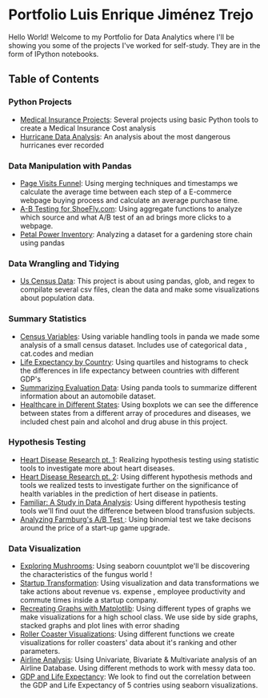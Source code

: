 # Portfolio Luis Enrique Jiménez Trejo
Hello World! Welcome to my Portfolio for Data Analytics where I'll be showing you some of the projects I've worked for self-study. They are in the form of IPython notebooks.  

## Table of Contents
### Python Projects
* [Medical Insurance Projects](https://github.com/kiks99/Portfolio_Enrique-/tree/main/Python%20Files/Medical%20Insurance%20Projects): Several projects using basic Python tools to create a Medical Insurance Cost analysis 
* [Hurricane Data Analysis](https://github.com/kiks99/Portfolio_Enrique-/blob/main/Python%20Files/Hurricane%20Data%20Analysis/Hurricane%20Analysis%20Project.ipynb): An analysis about the most dangerous hurricanes ever recorded 
### Data Manipulation with Pandas
* [Page Visits Funnel](https://github.com/kiks99/Portfolio_Enrique-/blob/main/Data%20Manipulation%20with%20Pandas/Page%20Visits%20Funnel/Page%20Visits%20Funnel.ipynb): Using merging techniques and timestamps we calculate the average time between each step of a E-commerce webpage buying process and calculate an average purchase time.
* [A-B Testing for ShoeFly.com](https://github.com/kiks99/Portfolio_Enrique-/blob/main/Data%20Manipulation%20with%20Pandas/A-B%20Testing%20for%20ShoeFly.com/A_B%20Testing%20for%20ShoeFly.com.ipynb): Using aggregate functions to analyze which source and what A/B test of an ad brings more clicks to a webpage.
* [Petal Power Inventory](https://github.com/kiks99/Portfolio_Enrique-/blob/main/Data%20Manipulation%20with%20Pandas/Petal%20Power%20Inventory/Petal%20Power%20Inventory.ipynb): Analyzing a dataset for a gardening store chain using pandas  
### Data Wrangling and Tidying 
* [Us Census Data](https://github.com/kiks99/Portfolio_Enrique-/blob/main/Data%20Wrangling%20and%20Tidying/Us%20Census%20Data/Cleaning%20US%20Data%20Census%20.ipynb):  This project is about using pandas, glob, and regex to compilate several csv files, clean the data and make some visualizations about population data.

### Summary Statistics 
* [Census Variables](https://github.com/kiks99/Portfolio_Enrique-/blob/main/Summary%20Statistics/Census%20Variables/Census%20Variables%20.ipynb): Using variable handling tools in panda we made some analysis of a small census dataset. Includes use of categorical data , cat.codes and median 
* [Life Expectancy by Country](https://github.com/kiks99/Portfolio_Enrique-/blob/main/Summary%20Statistics/Life%20Expectancy%20by%20Country/Life%20Expectancy%20by%20Country%20.ipynb): Using quartiles and histograms to check the differences in life expectancy between countries with different GDP's 
* [Summarizing Evaluation Data](https://github.com/kiks99/Portfolio_Enrique-/blob/main/Summary%20Statistics/Summarizing%20%20Automobile%20Evaluation%20Data/Summarizing%20Automobile%20Evaluation%20Data.ipynb): Using panda tools to summarize different information about an automobile dataset. 
* [Healthcare in Different States](https://github.com/kiks99/Portfolio_Enrique-/blob/main/Summary%20Statistics/Health%20Care%20in%20Different%20States/Healthcare%20in%20Different%20States.ipynb): Using boxplots we can see the difference between states from a different array of procedures and diseases, we included chest pain and alcohol and drug abuse in this project. 

### Hypothesis Testing
* [Heart Disease Research pt. 1](https://github.com/kiks99/Portfolio_Enrique-/blob/main/Hypothesis%20Testing/Heart%20Disease%20Research%20pt.%201/Heart%20Disease%20Research%20Part%201.ipynb): Realizing hypothesis testing using statistic tools to investigate more about heart diseases. 
* [Heart Disease Research pt. 2](https://github.com/kiks99/Portfolio_Enrique-/blob/main/Hypothesis%20Testing/Heart%20Disease%20Research%20pt.%202/Heart%20Disease%20Research%20pt.%202.ipynb): Using different hypothesis methods and tools we realized tests to investigate further on the significance of health variables in the prediction of hert disease in patients.  
* [Familiar: A Study in Data Analysis](https://github.com/kiks99/Portfolio_Enrique-/blob/main/Hypothesis%20Testing/Familiar%20A%20study%20in%20Data%20Analysis/Familiar%20A%20Study%20in%20Data%20Analysis.ipynb): Using different hypothesis testing tools we'll find ouut the difference between blood transfusion subjects. 
* [Analyzing Farmburg's A/B Test ](https://github.com/kiks99/Portfolio_Enrique-/blob/main/Hypothesis%20Testing/Analyzing%20Farmburgs%20AB%20Test/Analyzing%20Farmburg's%20A_B%20Test%20.ipynb): Using binomial test we take decisons around the price of a start-up game upgrade. 
### Data Visualization
* [Exploring Mushrooms](https://github.com/kiks99/Portfolio_Enrique-/blob/main/Data%20Visualization/Exploring%20Mushrooms/Exploring%20Mushrooms%20.ipynb): Using seaborn couuntplot we'll be discovering the characteristics of the fungus world !
* [Startup Transformation](https://github.com/kiks99/Portfolio_Enrique-/blob/main/Data%20Visualization/Startup%20Transformation/Startup%20Transformation.ipynb): Using visualization and data transformations we take actions about revenue vs. expense , employee productivity and commute times inside a startup company.  
* [Recreating Graphs with Matplotlib](https://github.com/kiks99/Portfolio_Enrique-/blob/main/Data%20Visualization/Recreating%20Graphs%20with%20Matplotlib/Recreating%20Graphs%20with%20Matplotlib.ipynb): Using different types of graphs we make visualizations for a high school class. We use side by side graphs, stacked graphs and plot lines with error shading 
* [Roller Coaster Visualizations](https://github.com/kiks99/Portfolio_Enrique-/blob/main/Data%20Visualization/Roller%20Coaster%20Visualizations/Roller%20Coaster%20Visualizations.ipynb): Using different functions we create visualizations for roller coasters' data about it's ranking and other parameters. 
* [Airline Analysis](https://github.com/kiks99/Portfolio_Enrique-/blob/main/Data%20Visualization/Airline%20Analysis/airline_analysis.ipynb): Using Univariate, Bivariate & Multivariate analysis of an Airline Database. Using different methods to work with messy data too. 
* [GDP and Life Expectancy](https://github.com/kiks99/Portfolio_Enrique-/blob/main/Data%20Visualization/GDP%20and%20Life%20Expectancy/GDP%20and%20Life%20Expectancy%20.ipynb): We look to find out the correlation between the GDP and Life Expectancy of 5 contries using seaborn visualizations.  
